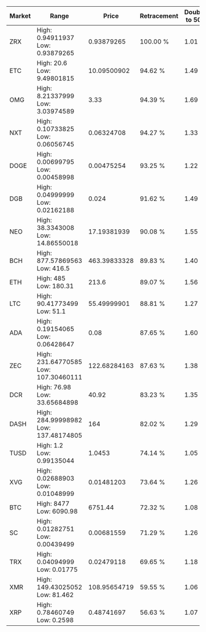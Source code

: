 | Market | Range | Price| Retracement | Doubles to 50% |
| --- | --- | --- | --- | --- |
| ZRX | High: 0.94911937<br />Low: 0.93879265 | 0.93879265 | 100.00 % | 1.01 |
| ETC | High: 20.6<br />Low: 9.49801815 | 10.09500902 | 94.62 % | 1.49 |
| OMG | High: 8.21337999<br />Low: 3.03974589 | 3.33 | 94.39 % | 1.69 |
| NXT | High: 0.10733825<br />Low: 0.06056745 | 0.06324708 | 94.27 % | 1.33 |
| DOGE | High: 0.00699795<br />Low: 0.00458998 | 0.00475254 | 93.25 % | 1.22 |
| DGB | High: 0.04999999<br />Low: 0.02162188 | 0.024 | 91.62 % | 1.49 |
| NEO | High: 38.3343008<br />Low: 14.86550018 | 17.19381939 | 90.08 % | 1.55 |
| BCH | High: 877.57869563<br />Low: 416.5 | 463.39833328 | 89.83 % | 1.40 |
| ETH | High: 485<br />Low: 180.31 | 213.6 | 89.07 % | 1.56 |
| LTC | High: 90.41773499<br />Low: 51.1 | 55.49999901 | 88.81 % | 1.27 |
| ADA | High: 0.19154065<br />Low: 0.06428647 | 0.08 | 87.65 % | 1.60 |
| ZEC | High: 231.64770585<br />Low: 107.30460111 | 122.68284163 | 87.63 % | 1.38 |
| DCR | High: 76.98<br />Low: 33.65684898 | 40.92 | 83.23 % | 1.35 |
| DASH | High: 284.99998982<br />Low: 137.48174805 | 164 | 82.02 % | 1.29 |
| TUSD | High: 1.2<br />Low: 0.99135044 | 1.0453 | 74.14 % | 1.05 |
| XVG | High: 0.02688903<br />Low: 0.01048999 | 0.01481203 | 73.64 % | 1.26 |
| BTC | High: 8477<br />Low: 6090.98 | 6751.44 | 72.32 % | 1.08 |
| SC | High: 0.01282751<br />Low: 0.00439499 | 0.00681559 | 71.29 % | 1.26 |
| TRX | High: 0.04094999<br />Low: 0.01775 | 0.02479118 | 69.65 % | 1.18 |
| XMR | High: 149.43025052<br />Low: 81.462 | 108.95654719 | 59.55 % | 1.06 |
| XRP | High: 0.78460749<br />Low: 0.2598 | 0.48741697 | 56.63 % | 1.07 |

